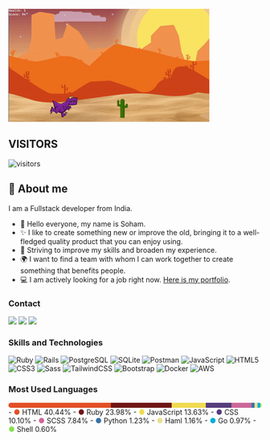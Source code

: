 ![Animated Dino Banner](https://raw.githubusercontent.com/ludi317/dino-game/main/images/dino-game-2.gif)

## VISITORS
![visitors](https://visitor-badge.laobi.icu/badge?page_id=sh1yuu.sh1yuu)

## 💬 About me
I am a Fullstack developer from India.

- 👋 Hello everyone, my name is Soham.
- ✨ I like to create something new or improve the old, bringing it to a well-fledged quality product that you can enjoy using.
- 🚀 Striving to improve my skills and broaden my experience.
- 🌍 I want to find a team with whom I can work together to create something that benefits people.
- 💻 I am actively looking for a job right now. [Here is my portfolio](https://sohamchavan3d.vercel.app/).

### Contact
[![](https://img.shields.io/badge/X-000000?style=for-the-badge&logo=x&logoColor=white)](https://x.com/soham_chavan07)
[![](https://img.shields.io/badge/LinkedIn-0077B5?style=for-the-badge&logo=linkedin&logoColor=white)](https://www.linkedin.com/in/sohamchavan07/)
[![](https://img.shields.io/badge/Gmail-D14836?style=for-the-badge&logo=gmail&logoColor=white)](mailto:sohamchavan.sc07@gmail.com)

### Skills and Technologies
<img src="https://img.shields.io/badge/Ruby-CC342D?style=for-the-badge&logo=ruby&logoColor=white" alt="Ruby" />
<img src="https://img.shields.io/badge/Rails-CC0000?style=for-the-badge&logo=rubyonrails&logoColor=white" alt="Rails" />
<img src="https://img.shields.io/badge/PostgreSQL-316192?style=for-the-badge&logo=postgresql&logoColor=white" alt="PostgreSQL" />
<img src="https://img.shields.io/badge/SQLite-07405E?style=for-the-badge&logo=sqlite&logoColor=white" alt="SQLite" />
<img src="https://img.shields.io/badge/Postman-FF6C37?style=for-the-badge&logo=postman&logoColor=white" alt="Postman" />
<img src="https://img.shields.io/badge/JavaScript-323330?style=for-the-badge&logo=javascript&logoColor=F7DF1E" alt="JavaScript" />
<img src="https://img.shields.io/badge/HTML5-E34F26?style=for-the-badge&logo=html5&logoColor=white" alt="HTML5" />
<img src="https://img.shields.io/badge/CSS3-1572B6?style=for-the-badge&logo=css3&logoColor=white" alt="CSS3" />
<img src="https://img.shields.io/badge/Sass-CC6699?style=for-the-badge&logo=sass&logoColor=white" alt="Sass" />
<img src="https://img.shields.io/badge/Tailwind_CSS-38B2AC?style=for-the-badge&logo=tailwind-css&logoColor=white" alt="TailwindCSS" />
<img src="https://img.shields.io/badge/Bootstrap-563D7C?style=for-the-badge&logo=bootstrap&logoColor=white" alt="Bootstrap" />
<img src="https://img.shields.io/badge/Docker-2CA5E0?style=for-the-badge&logo=docker&logoColor=white" alt="Docker" />
<img src="https://img.shields.io/badge/Amazon_AWS-FF9900?style=for-the-badge&logo=amazonaws&logoColor=white" alt="AWS" />

### Most Used Languages
<div style="height: 10px; width: 100%; background: linear-gradient(to right, #E34F26 0%, #E34F26 40.44%, #701516 40.44%, #701516 64.42%, #F0DB4F 64.42%, #F0DB4F 78.05%, #563D7C 78.05%, #563D7C 88.15%, #CD6799 88.15%, #CD6799 95.99%, #3572A5 95.99%, #3572A5 97.22%, #EADF8F 97.22%, #EADF8F 98.38%, #00ADD8 98.38%, #00ADD8 99.35%, #89E051 99.35%, #89E051 100%); border-radius: 5px;"></div>
- <span style="color: #E34F26;">●</span> HTML 40.44%
- <span style="color: #701516;">●</span> Ruby 23.98%
- <span style="color: #F0DB4F;">●</span> JavaScript 13.63%
- <span style="color: #563D7C;">●</span> CSS 10.10%
- <span style="color: #CD6799;">●</span> SCSS 7.84%
- <span style="color: #3572A5;">●</span> Python 1.23%
- <span style="color: #EADF8F;">●</span> Haml 1.16%
- <span style="color: #00ADD8;">●</span> Go 0.97%
- <span style="color: #89E051;">●</span> Shell 0.60%
